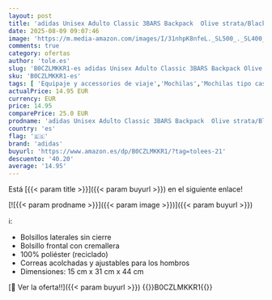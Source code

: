 ```yaml
---
layout: post
title: 'adidas Unisex Adulto Classic 3BARS Backpack  Olive strata/Black  One Size'
date: 2025-08-09 09:07:46
image: 'https://m.media-amazon.com/images/I/31nhpK8nfeL._SL500_._SL400_.jpg'
comments: true
category: ofertas
author: 'tole.es'
slug: 'B0CZLMKKR1-es adidas Unisex Adulto Classic 3BARS Backpack Olive...'
sku: 'B0CZLMKKR1-es'
tags: [ 'Equipaje y accessorios de viaje','Mochilas','Mochilas tipo casual','Moda','adidas','backpack','🇪🇸', ]
actualPrice: 14.95 EUR
currency: EUR
price: 14.95
comparePrice: 25.0 EUR
prodname: 'adidas Unisex Adulto Classic 3BARS Backpack  Olive strata/Black  One Size'
country: 'es'
flag: '🇪🇸'
brand: 'adidas'
buyurl: 'https://www.amazon.es/dp/B0CZLMKKR1/?tag=tolees-21'
descuento: '40.20'
average: '14.95'
---
```


Está [{{< param title >}}]({{< param buyurl >}}) en el siguiente enlace!

[![{{< param prodname >}}]({{< param image >}})]({{< param buyurl >}})

ℹ️:

- Bolsillos laterales sin cierre
- Bolsillo frontal con cremallera
- 100% poliéster (reciclado)
- Correas acolchadas y ajustables para los hombros
- Dimensiones: 15 cm x 31 cm x 44 cm

[🛒 Ver la oferta!!]({{< param buyurl >}})
{{<world>}}B0CZLMKKR1{{</world>}}

